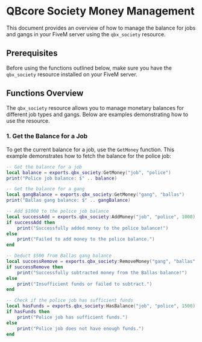 # QBcore Society Money Management

This document provides an overview of how to manage the balance for jobs and gangs in your FiveM server using the `qbx_society` resource.

## Prerequisites

Before using the functions outlined below, make sure you have the `qbx_society` resource installed on your FiveM server.

## Functions Overview

The `qbx_society` resource allows you to manage monetary balances for different job types and gangs. Below are examples demonstrating how to use the resource.

### 1. Get the Balance for a Job

To get the current balance for a job, use the `GetMoney` function. This example demonstrates how to fetch the balance for the police job:

```lua
-- Get the balance for a job
local balance = exports.qbx_society:GetMoney("job", "police") 
print("Police job balance: $" .. balance)

-- Get the balance for a gang
local gangBalance = exports.qbx_society:GetMoney("gang", "ballas")
print("Ballas gang balance: $" .. gangBalance)

-- Add $1000 to the police job balance
local successAdd = exports.qbx_society:AddMoney("job", "police", 1000)
if successAdd then
    print("Successfully added money to the police balance!")
else
    print("Failed to add money to the police balance.")
end

-- Deduct $500 from Ballas gang balance
local successRemove = exports.qbx_society:RemoveMoney("gang", "ballas", 500)
if successRemove then
    print("Successfully subtracted money from the Ballas balance!")
else
    print("Insufficient funds or failed to subtract.")
end

-- Check if the police job has sufficient funds
local hasFunds = exports.qbx_society:HasBalance("job", "police", 1500)
if hasFunds then
    print("Police job has sufficient funds.")
else
    print("Police job does not have enough funds.")
end

